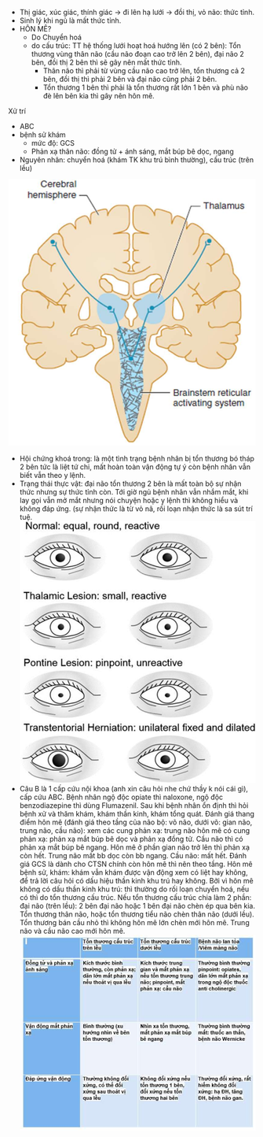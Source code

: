 - Thị giác, xúc giác, thính giác -> đi lên hạ lưới -> đồi thị, vỏ não: thức tỉnh.  
- Sinh lý khi ngủ là mất thức tỉnh.  
- HÔN MÊ?  
	- Do Chuyển hoá  
	- do cấu trúc: TT hệ thống lưới hoạt hoá hướng lên (có 2 bên): Tổn thương vùng thân não (cầu não đoạn cao trở lên 2 bên), đại não 2 bên, đồi thị 2 bên thì sẽ gây nên mất thức tỉnh.  
		- Thân não thì phải từ vùng cầu não cao trở lên, tổn thương cả 2 bên, đồi thị thì phải 2 bên và đại não cũng phải 2 bên.  
		- Tổn thương 1 bên thì phải là tổn thương rất lớn 1 bên và phù não đè lên bên kia thì gây nên hôn mê.  
  
Xử trí  
- ABC  
- bệnh sử khám  
	- mức độ: GCS  
	- Phản xạ thân não: đồng tử + ánh sáng, mắt búp bê dọc, ngang  
- Nguyên nhân: chuyển hoá (khám TK khu trú bình thường), cấu trúc (trên lều)  
  
  
![300](../../../200%20Files/image/image/N%E1%BB%98I%20TH%E1%BA%A6N%20KINH-1687351010827.jpeg)  
- Hội chứng khoá trong: là một tình trạng bệnh nhân bị tổn thương bó tháp 2 bên tức là liệt tứ chi, mất hoàn toàn vận động tự ý còn bệnh nhân vẫn biết vẫn theo y lệnh.  
- Trạng thái thực vật: đại não tổn thương 2 bên là mất toàn bộ sự nhận thức nhưng sự thức tỉnh còn. Tới giờ ngủ bệnh nhân vẫn nhắm mắt, khi lay gọi vẫn mở mắt nhưng nói chuyện hoặc y lệnh thì không hiểu và không đáp ứng. (sự nhận thức là từ vỏ nã, rối loạn nhận thức là sa sút trí tuệ.  
![300](../../../200%20Files/image/image/N%E1%BB%98I%20TH%E1%BA%A6N%20KINH-1687351020663.jpeg)  
- Câu B là 1 cấp cứu nội khoa (anh xin câu hỏi nhe chứ thầy k nói cái gì), cấp cứu ABC. Bệnh nhân ngộ độc opiate thì naloxone, ngộ độc benzodiazepine thì dùng Flumazenil. Sau khi bệnh nhân ổn định thì hỏi bệnh xử và thăm khám, khám thần kinh, khám tổng quát. Đánh giá thang điểm hôn mê (đánh giá theo tầng của não bộ: võ não, dưới võ: gian não, trung não, cầu não): xem các cung phản xạ: trung não hôn mê có cung phản xạ: phản xạ mắt búp bê dọc và phản xạ đồng tử. Cầu não thì có phản xạ mắt búp bê ngang. Hôn mê ở phần gian não trở lên thì phản xạ còn hết. Trung não mất bb dọc còn bb ngang. Cầu não: mất hết. Đánh giá GCS là dành cho CTSN chính còn hôn mê thì nên theo tầng. Hôn mê bệnh sử, khám: khám vẫn khám được vận động xem có liệt hay không, để trả lời câu hỏi có dấu hiệu thần kinh khu trú hay không. Bởi vì hôn mê không có dấu thần kinh khu trú: thì thường do rối loạn chuyển hoá, nếu có thì do tổn thương cấu trúc. Nếu tổn thương cấu trúc chia làm 2 phần: đại não (trên lều): 2 bên đại não hoặc 1 bên đại não chèn ép qua bên kia. Tổn thương thân não, hoặc tổn thương tiểu não chèn thân não (dưới lều). Tổn thương bán cầu nhỏ thì không hôn mê lớn chèn mới hôn mê. Trung não và cầu não cao mới hôn mê.  
![NỘI THẦN KINH-1687351050193.jpeg](../../../200%20Files/image/image/N%E1%BB%98I%20TH%E1%BA%A6N%20KINH-1687351050193.jpeg)